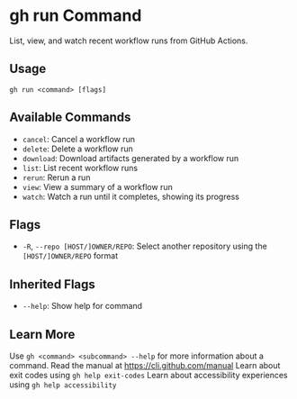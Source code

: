 # gh run Command

List, view, and watch recent workflow runs from GitHub Actions.

## Usage

```
gh run <command> [flags]
```

## Available Commands

*   `cancel`: Cancel a workflow run
*   `delete`: Delete a workflow run
*   `download`: Download artifacts generated by a workflow run
*   `list`: List recent workflow runs
*   `rerun`: Rerun a run
*   `view`: View a summary of a workflow run
*   `watch`: Watch a run until it completes, showing its progress

## Flags

*   `-R`, `--repo [HOST/]OWNER/REPO`: Select another repository using the `[HOST/]OWNER/REPO` format

## Inherited Flags

*   `--help`: Show help for command

## Learn More

Use `gh <command> <subcommand> --help` for more information about a command.
Read the manual at https://cli.github.com/manual
Learn about exit codes using `gh help exit-codes`
Learn about accessibility experiences using `gh help accessibility`
